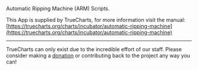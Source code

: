 Automatic Ripping Machine (ARM) Scripts.

This App is supplied by TrueCharts, for more information visit the manual: [https://truecharts.org/charts/incubator/automatic-ripping-machine](https://truecharts.org/charts/incubator/automatic-ripping-machine)

---

TrueCharts can only exist due to the incredible effort of our staff.
Please consider making a [donation](https://truecharts.org/sponsor) or contributing back to the project any way you can!
